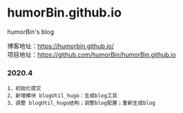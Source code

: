 # humorBin.github.io
humorBin's blog

博客地址：https://humorbin.github.io/  
项目地址：https://github.com/humorBin/humorBin.github.io  

### 2020.4  

    1、初始化提交
    2、新增模块 blogUtil_hugo：生成blog工具
    3、调整 blogUtil_hugo结构；调整blog配置；重新生成blog